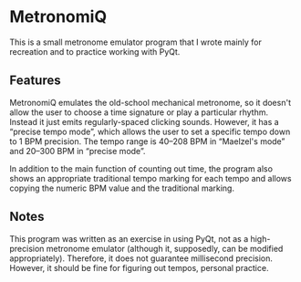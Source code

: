 # MetronomiQ

This is a small metronome emulator program that I wrote mainly for recreation and to practice working with PyQt.

## Features

MetronomiQ emulates the old-school mechanical metronome, so it doesn't allow the user to choose a time signature or play a particular rhythm. Instead it just emits regularly-spaced clicking sounds. However, it has a “precise tempo mode”, which allows the user to set a specific tempo down to 1 BPM precision. The tempo range is 40–208 BPM in “Maelzel's mode” and 20–300 BPM in “precise mode”.

In addition to the main function of counting out time, the program also shows an appropriate traditional tempo marking for each tempo and allows copying the numeric BPM value and the traditional marking.

## Notes

This program was written as an exercise in using PyQt, not as a high-precision metronome emulator (although it, supposedly, can be modified appropriately). Therefore, it does not guarantee millisecond precision. However, it should be fine for figuring out tempos, personal practice. 
